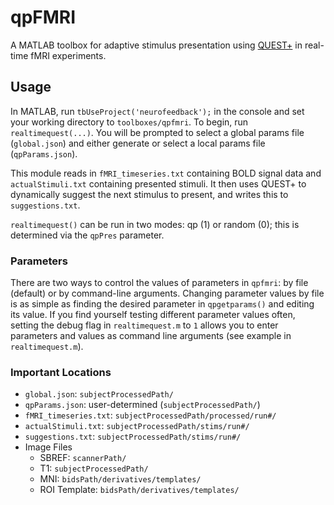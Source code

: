 # qpFMRI
A MATLAB toolbox for adaptive stimulus presentation using [QUEST+](https://jov.arvojournals.org/article.aspx?articleid=2611972) in real-time fMRI experiments.  

## Usage
In MATLAB, run `tbUseProject('neurofeedback');` in the console and set your working directory to `toolboxes/qpfmri`. 
To begin, run `realtimequest(...)`. You will be prompted to select a global params file (`global.json`) and either generate or select a local params file (`qpParams.json`). 

This module reads in `fMRI_timeseries.txt` containing BOLD signal data and `actualStimuli.txt` containing presented stimuli. It then uses QUEST+ to dynamically suggest the next stimulus to present, and writes this to `suggestions.txt`. 

`realtimequest()` can be run in two modes: qp (1) or random (0); this is determined via the `qpPres` parameter. 

### Parameters
There are two ways to control the values of parameters in `qpfmri`: by file (default) or by command-line arguments. Changing parameter values by file is as simple as finding the desired parameter in `qpgetparams()` and editing its value. If you find yourself testing different parameter values often, setting the debug flag in `realtimequest.m` to `1` allows you to enter parameters and values as command line arguments (see example in `realtimequest.m`). 

### Important Locations
* `global.json`: `subjectProcessedPath/`
* `qpParams.json`: user-determined (`subjectProcessedPath/`)
* `fMRI_timeseries.txt`: `subjectProcessedPath/processed/run#/`
* `actualStimuli.txt`: `subjectProcessedPath/stims/run#/`
* `suggestions.txt`: `subjectProcessedPath/stims/run#/`
* Image Files
  * SBREF: `scannerPath/`
  * T1: `subjectProcessedPath/`
  * MNI: `bidsPath/derivatives/templates/`
  * ROI Template: `bidsPath/derivatives/templates/`
